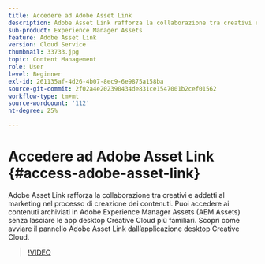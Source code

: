 ```yaml
---
title: Accedere ad Adobe Asset Link
description: Adobe Asset Link rafforza la collaborazione tra creativi e addetti al marketing nel processo di creazione dei contenuti. Puoi accedere ai contenuti archiviati in Adobe Experience Manager Assets (AEM Assets) senza lasciare le app desktop Creative Cloud più familiari. Scopri come avviare il pannello Adobe Asset Link dall’applicazione desktop Creative Cloud.
sub-product: Experience Manager Assets
feature: Adobe Asset Link
version: Cloud Service
thumbnail: 33733.jpg
topic: Content Management
role: User
level: Beginner
exl-id: 261135af-4d26-4b07-8ec9-6e9875a158ba
source-git-commit: 2f02a4e202390434de831ce1547001b2cef01562
workflow-type: tm+mt
source-wordcount: '112'
ht-degree: 25%

---
```


# Accedere ad Adobe Asset Link {#access-adobe-asset-link}

Adobe Asset Link rafforza la collaborazione tra creativi e addetti al marketing nel processo di creazione dei contenuti. Puoi accedere ai contenuti archiviati in Adobe Experience Manager Assets (AEM Assets) senza lasciare le app desktop Creative Cloud più familiari. Scopri come avviare il pannello Adobe Asset Link dall’applicazione desktop Creative Cloud.

>[!VIDEO](https://video.tv.adobe.com/v/33733/?quality=12)
